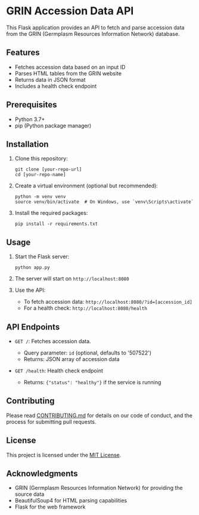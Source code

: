 # GRIN Accession Data API

This Flask application provides an API to fetch and parse accession data from the GRIN (Germplasm Resources Information Network) database.

## Features

- Fetches accession data based on an input ID
- Parses HTML tables from the GRIN website
- Returns data in JSON format
- Includes a health check endpoint

## Prerequisites

- Python 3.7+
- pip (Python package manager)

## Installation

1. Clone this repository:
   ```
   git clone [your-repo-url]
   cd [your-repo-name]
   ```

2. Create a virtual environment (optional but recommended):
   ```
   python -m venv venv
   source venv/bin/activate  # On Windows, use `venv\Scripts\activate`
   ```

3. Install the required packages:
   ```
   pip install -r requirements.txt
   ```

## Usage

1. Start the Flask server:
   ```
   python app.py
   ```

2. The server will start on `http://localhost:8080`

3. Use the API:
   - To fetch accession data: `http://localhost:8080/?id=[accession_id]`
   - For a health check: `http://localhost:8080/health`

## API Endpoints

- `GET /`: Fetches accession data. 
  - Query parameter: `id` (optional, defaults to '507522')
  - Returns: JSON array of accession data

- `GET /health`: Health check endpoint
  - Returns: `{"status": "healthy"}` if the service is running

## Contributing

Please read [CONTRIBUTING.md](CONTRIBUTING.md) for details on our code of conduct, and the process for submitting pull requests.

## License

This project is licensed under the [MIT License](LICENSE).

## Acknowledgments

- GRIN (Germplasm Resources Information Network) for providing the source data
- BeautifulSoup4 for HTML parsing capabilities
- Flask for the web framework
